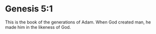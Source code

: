 # Genesis 5:1

This is the book of the generations of Adam. When God created man, he made him in the likeness of God.
